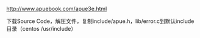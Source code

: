 http://www.apuebook.com/apue3e.html

下载Source Code，解压文件，复制include/apue.h，lib/error.c到默认include目录（centos /usr/include）